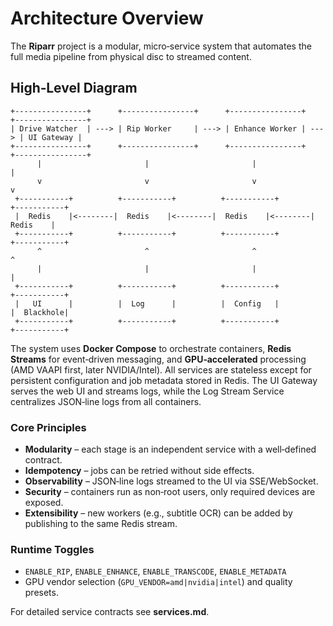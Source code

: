 # Architecture Overview

The **Riparr** project is a modular, micro‑service system that automates the full media pipeline from physical disc to streamed content.

## High‑Level Diagram

```
+----------------+      +----------------+      +----------------+      +----------------+
| Drive Watcher  | ---> | Rip Worker     | ---> | Enhance Worker | ---> | UI Gateway |
+----------------+      +----------------+      +----------------+      +----------------+
      |                       |                       |                       |
      v                       v                       v                       v
 +-----------+          +-----------+          +-----------+          +-----------+
 |  Redis    |<--------|  Redis    |<--------|  Redis    |<--------|  Redis    |
 +-----------+          +-----------+          +-----------+          +-----------+
      ^                       ^                       ^                       ^
      |                       |                       |                       |
 +-----------+          +-----------+          +-----------+          +-----------+
 |   UI      |          |  Log      |          |  Config   |          |  Blackhole|
 +-----------+          +-----------+          +-----------+          +-----------+
```

The system uses **Docker Compose** to orchestrate containers, **Redis Streams** for event‑driven messaging, and **GPU‑accelerated** processing (AMD VAAPI first, later NVIDIA/Intel). All services are stateless except for persistent configuration and job metadata stored in Redis. The UI Gateway serves the web UI and streams logs, while the Log Stream Service centralizes JSON‑line logs from all containers.

### Core Principles

- **Modularity** – each stage is an independent service with a well‑defined contract.
- **Idempotency** – jobs can be retried without side effects.
- **Observability** – JSON‑line logs streamed to the UI via SSE/WebSocket.
- **Security** – containers run as non‑root users, only required devices are exposed.
- **Extensibility** – new workers (e.g., subtitle OCR) can be added by publishing to the same Redis stream.

### Runtime Toggles

- `ENABLE_RIP`, `ENABLE_ENHANCE`, `ENABLE_TRANSCODE`, `ENABLE_METADATA`
- GPU vendor selection (`GPU_VENDOR=amd|nvidia|intel`) and quality presets.

For detailed service contracts see **services.md**.